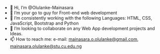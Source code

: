 - 👋 Hi, I’m @Olulanke-Mainasara
- 👀 I’m your go to guy for Front-end web development
- 🌱 I’m consistently working with the following Languages: HTML, CSS, JavaScript, Bootstrap and Python
- 💞️ I’m looking to collaborate on any Web App development projects and Ideas.
- 📫 How to reach me: e-mail: mainasara.o.olulanke@gmail.com, mainasara.olulanke@stu.cu.edu.ng 

<!---
Olulanke-Mainasara/Olulanke-Mainasara is a ✨ special ✨ repository because its `README.md` (this file) appears on your GitHub profile.
You can click the Preview link to take a look at your changes.
--->
